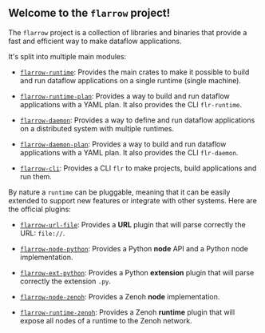 ## Welcome to the `flarrow` project!

The `flarrow` project is a collection of libraries and binaries that provide a fast and efficient way to make dataflow applications.

It's split into multiple main modules:

- [`flarrow-runtime`](https://github.com/flarrow-rs/flarrow-runtime): Provides the main crates to make it possible to build and run dataflow applications on a single runtime (single machine).
- [`flarrow-runtime-plan`](): Provides a way to build and run dataflow applications with a YAML plan. It also provides the CLI `flr-runtime`.

- [`flarrow-daemon`](): Provides a way to define and run dataflow applications on a distributed system with multiple runtimes.
- [`flarrow-daemon-plan`](): Provides a way to build and run dataflow applications with a YAML plan. It also provides the CLI `flr-daemon`.

- [`flarrow-cli`](): Provides a CLI `flr` to make projects, build applications and run them.

By nature a `runtime` can be pluggable, meaning that it can be easily extended to support new features or integrate with other systems. Here are the
official plugins:

- [`flarrow-url-file`](): Provides a **URL** plugin that will parse correctly the URL: `file://`.

- [`flarrow-node-python`](): Provides a Python **node** API and a Python node implementation.
- [`flarrow-ext-python`](): Provides a Python **extension** plugin that will parse correctly the extension `.py`.

- [`flarrow-node-zenoh`](): Provides a Zenoh **node** implementation.
- [`flarrow-runtime-zenoh`](): Provides a Zenoh **runtime** plugin that will expose all nodes of a runtime to the Zenoh network.
